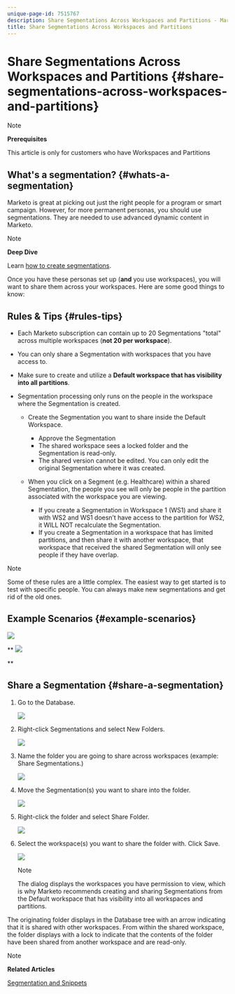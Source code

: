```yaml
---
unique-page-id: 7515767
description: Share Segmentations Across Workspaces and Partitions - Marketo Docs - Product Documentation
title: Share Segmentations Across Workspaces and Partitions
---
```


# Share Segmentations Across Workspaces and Partitions {#share-segmentations-across-workspaces-and-partitions}

>[!NOTE]
>
>**Prerequisites**
>
>This article is only for customers who have Workspaces and Partitions

## What's a segmentation? {#whats-a-segmentation}

Marketo is great at picking out just the right people for a program or smart campaign. However, for more permanent personas, you should use segmentations. They are needed to use advanced dynamic content in Marketo.

>[!NOTE]
>
>**Deep Dive**
>
>Learn [how to create segmentations](../../../product-docs/personalization/segmentation-and-snippets/segmentation/create-a-segmentation.md).

Once you have these personas set up (**and** you use workspaces), you will want to share them across your workspaces. Here are some good things to know:  

## Rules & Tips {#rules-tips}

* Each Marketo subscription can contain up to 20 Segmentations "total" across multiple workspaces (**not 20 per workspace**).
* You can only share a Segmentation with workspaces that you have access to.
* Make sure to create and utilize a **Default workspace that has visibility into all partitions**.

* Segmentation processing only runs on the people in the workspace where the Segmentation is created.&nbsp;

    * Create the Segmentation you want to share inside the Default Workspace.

        * Approve the Segmentation
        * The shared workspace sees a locked folder and the Segmentation is read-only.
        * The shared version cannot be edited. You can only edit the original Segmentation where it was created.

    * When you click on a Segment (e.g. Healthcare) within a shared Segmentation, the people you see will only be people in the partition associated with the workspace you are viewing.

        * If you create a Segmentation in Workspace 1 (WS1) and share it with WS2 and WS1 doesn’t have access to the partition for WS2, it WILL NOT recalculate the Segmentation.
        * If you create a Segmentation in a workspace that has limited partitions, and then share it with another workspace, that workspace that received the shared Segmentation will only see people if they have overlap.

>[!NOTE]
>
>Some of these rules are a little complex. The easiest way to get started is to test with specific people. You can always make new segmentations and get rid of the old ones.

## Example Scenarios {#example-scenarios}

![](assets/image2015-5-27-16-3a26-3a25.png)

** ![](assets/image2015-5-27-16-3a26-3a48.png)

** 

## Share a Segmentation {#share-a-segmentation}

1. Go to the Database.

   ![](assets/image2017-3-29-8-3a15-3a40.png)

1. Right-click Segmentations and select New Folders.

   ![](assets/image2017-3-29-8-3a40-3a31.png)

1. Name the folder you are going to share across workspaces (example: Share Segmentations.)

   ![](assets/image2017-3-29-8-3a40-3a45.png)

1. Move the Segmentation(s) you want to share into the folder.

   ![](assets/image2017-3-29-8-3a41-3a3.png)

1. Right-click the folder and select Share Folder.

   ![](assets/image2017-3-29-8-3a41-3a19.png)

1. Select the workspace(s) you want to share the folder with. Click Save.

   ![](assets/image2015-5-27-11-3a6-3a40.png)

   >[!NOTE]
   >
   >The dialog displays the workspaces you have permission to view, which is why Marketo recommends creating and sharing Segmentations from the Default workspace that has visibility into all workspaces and partitions.

The originating folder displays in the Database tree with an arrow indicating that it is shared with other workspaces. From within the shared workspace, the folder displays with a lock to indicate that the contents of the folder have been shared from another workspace and are read-only. 

>[!NOTE]
>
>**Related Articles**
>
>[Segmentation and Snippets](http://docs.marketo.com/display/docs/segmentation+and+snippets)

